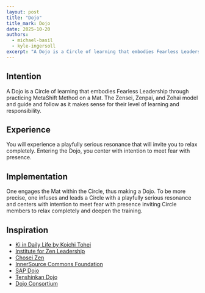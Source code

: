 ```yaml
---
layout: post
title: "Dojo"
title_mark: Dojo
date: 2025-10-20
authors:
  - michael-basil
  - kyle-ingersoll
excerpt: "A Dojo is a Circle of learning that embodies Fearless Leadership through practicing MetaShift Method on a Mat."
---
```


## Intention

A Dojo is a Circle of learning that embodies Fearless Leadership through practicing MetaShift Method on a Mat. The Zensei, Zenpai, and Zohai model and guide and follow as it makes sense for their level of learning and responsibility.

## Experience

You will experience a playfully serious resonance that will invite you to relax completely. Entering the Dojo, you center with intention to meet fear with presence.

## Implementation

One engages the Mat within the Circle, thus making a Dojo. To be more precise, one infuses and leads a Circle with a playfully serious resonance and centers with intention to meet fear with presence inviting Circle members to relax completely and deepen the training.

## Inspiration

- [Ki in Daily Life by Koichi Tohei](https://www.amazon.com/Ki-Daily-Life-Koichi-Tohei/dp/4889960716)
- [Institute for Zen Leadership](https://zenleader.global)
- [Chosei Zen](https://www.choseizen.org/)
- [InnerSource Commons Foundation](https://innersourcecommons.org)
- [SAP Dojo](https://github.com/sap-samples/dojo)
- [Tenshinkan Dojo](https://japaneseculturecenter.com/classes/aikido)
- [Dojo Consortium](https://dojoconsortium.org)

